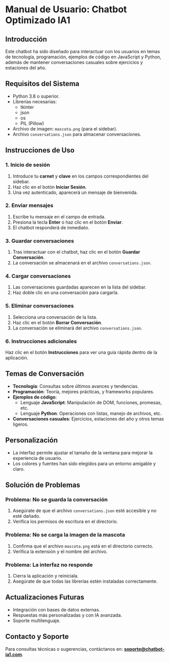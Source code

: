 # Manual de Usuario: Chatbot Optimizado IA1

## Introducción
Este chatbot ha sido diseñado para interactuar con los usuarios en temas de tecnología, programación, ejemplos de código en JavaScript y Python, además de mantener conversaciones casuales sobre ejercicios y estaciones del año.

## Requisitos del Sistema

- Python 3.8 o superior.
- Librerías necesarias:
  - tkinter
  - json
  - os
  - PIL (Pillow)
- Archivo de imagen: `mascota.png` (para el sidebar).
- Archivo `conversations.json` para almacenar conversaciones.

## Instrucciones de Uso

### 1. Inicio de sesión
1. Introduce tu **carnet** y **clave** en los campos correspondientes del sidebar.
2. Haz clic en el botón **Iniciar Sesión**.
3. Una vez autenticado, aparecerá un mensaje de bienvenida.

### 2. Enviar mensajes
1. Escribe tu mensaje en el campo de entrada.
2. Presiona la tecla **Enter** o haz clic en el botón **Enviar**.
3. El chatbot responderá de inmediato.

### 3. Guardar conversaciones
1. Tras interactuar con el chatbot, haz clic en el botón **Guardar Conversación**.
2. La conversación se almacenará en el archivo `conversations.json`.

### 4. Cargar conversaciones
1. Las conversaciones guardadas aparecen en la lista del sidebar.
2. Haz doble clic en una conversación para cargarla.

### 5. Eliminar conversaciones
1. Selecciona una conversación de la lista.
2. Haz clic en el botón **Borrar Conversación**.
3. La conversación se eliminará del archivo `conversations.json`.

### 6. Instrucciones adicionales
Haz clic en el botón **Instrucciones** para ver una guía rápida dentro de la aplicación.

## Temas de Conversación

- **Tecnología**: Consultas sobre últimos avances y tendencias.
- **Programación**: Teoría, mejores prácticas, y frameworks populares.
- **Ejemplos de código**:
  - Lenguaje **JavaScript**: Manipulación de DOM, funciones, promesas, etc.
  - Lenguaje **Python**: Operaciones con listas, manejo de archivos, etc.
- **Conversaciones casuales**: Ejercicios, estaciones del año y otros temas ligeros.

## Personalización
- La interfaz permite ajustar el tamaño de la ventana para mejorar la experiencia de usuario.
- Los colores y fuentes han sido elegidos para un entorno amigable y claro.

## Solución de Problemas

### Problema: No se guarda la conversación
1. Asegúrate de que el archivo `conversations.json` esté accesible y no esté dañado.
2. Verifica los permisos de escritura en el directorio.

### Problema: No se carga la imagen de la mascota
1. Confirma que el archivo `mascota.png` está en el directorio correcto.
2. Verifica la extensión y el nombre del archivo.

### Problema: La interfaz no responde
1. Cierra la aplicación y reiníciala.
2. Asegúrate de que todas las librerías estén instaladas correctamente.

## Actualizaciones Futuras
- Integración con bases de datos externas.
- Respuestas más personalizadas y con IA avanzada.
- Soporte multilenguaje.

## Contacto y Soporte
Para consultas técnicas o sugerencias, contáctanos en: **soporte@chatbot-ia1.com**.
